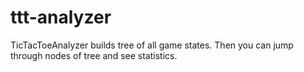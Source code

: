 # ttt-analyzer
TicTacToeAnalyzer builds tree of all game states. Then you can jump through nodes of tree and see statistics.

